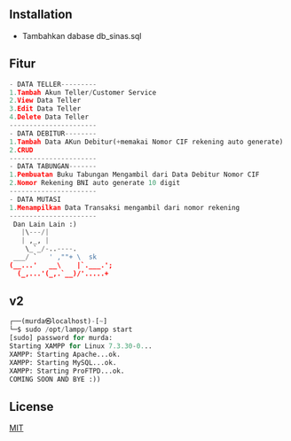 ## Installation

- Tambahkan dabase db_sinas.sql

## Fitur

```python
- DATA TELLER---------
1.Tambah Akun Teller/Customer Service
2.View Data Teller
3.Edit Data Teller
4.Delete Data Teller
----------------------
- DATA DEBITUR--------
1.Tambah Data AKun Debitur(+memakai Nomor CIF rekening auto generate)
2.CRUD 
----------------------
- DATA TABUNGAN-------
1.Pembuatan Buku Tabungan Mengambil dari Data Debitur Nomor CIF 
2.Nomor Rekening BNI auto generate 10 digit 
----------------------
- DATA MUTASI
1.Menampilkan Data Transaksi mengambil dari nomor rekening
----------------------
 Dan Lain Lain :)
   |\---/|
   | ,_, |
    \_`_/-..----.
 ___/ `   ' ,""+ \  sk
(__...'   __\    |`.___.';
  (_,...'(_,.`__)/'.....+
```
## v2

```python
┌──(murda㉿localhost)-[~]
└─$ sudo /opt/lampp/lampp start   
[sudo] password for murda: 
Starting XAMPP for Linux 7.3.30-0...
XAMPP: Starting Apache...ok.
XAMPP: Starting MySQL...ok.
XAMPP: Starting ProFTPD...ok.
COMING SOON AND BYE :))

```
## License

[MIT](https://github.com/deja666/sinasv1/blob/main/license.txt)